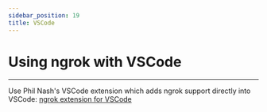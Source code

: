 ```yaml
---
sidebar_position: 19
title: VSCode
---
```


# Using ngrok with VSCode
------------

Use Phil Nash's VSCode extension which adds ngrok support directly into VSCode: [ngrok extension for VSCode](https://marketplace.visualstudio.com/items?itemName=philnash.ngrok-for-vscode)

